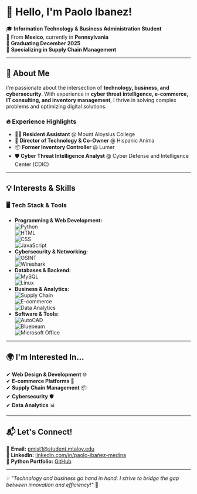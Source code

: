 # 👋 Hello, I'm Paolo Ibanez!

🎓 **Information Technology & Business Administration Student**  
📍 From **Mexico**, currently in **Pennsylvania**  
📅 **Graduating December 2025**  
🎯 **Specializing in Supply Chain Management**  

---

## 🚀 About Me  
I'm passionate about the intersection of **technology, business, and cybersecurity**. With experience in **cyber threat intelligence, e-commerce, IT consulting, and inventory management**, I thrive in solving complex problems and optimizing digital solutions.

### 🔥 Experience Highlights  
- 👨‍💻 **Resident Assistant** @ Mount Aloysius College  
- 🏢 **Director of Technology & Co-Owner** @ Hispanic Anima  
- 📦 **Former Inventory Controller** @ Lumer  
- 🛡️ **Cyber Threat Intelligence Analyst** @ Cyber Defense and Intelligence Center (CDIC)  

---

## 💡 Interests & Skills  

### 🖥️ **Tech Stack & Tools**  
- **Programming & Web Development:**  
  ![Python](https://img.shields.io/badge/-Python-3776AB?style=flat&logo=python&logoColor=white)  
  ![HTML](https://img.shields.io/badge/-HTML-E34F26?style=flat&logo=html5&logoColor=white)  
  ![CSS](https://img.shields.io/badge/-CSS-1572B6?style=flat&logo=css3&logoColor=white)  
  ![JavaScript](https://img.shields.io/badge/-JavaScript-F7DF1E?style=flat&logo=javascript&logoColor=black)  
- **Cybersecurity & Networking:**  
  ![OSINT](https://img.shields.io/badge/-OSINT-00599C?style=flat)  
  ![Wireshark](https://img.shields.io/badge/-Wireshark-1679A7?style=flat&logo=wireshark&logoColor=white)  
- **Databases & Backend:**  
  ![MySQL](https://img.shields.io/badge/-MySQL-4479A1?style=flat&logo=mysql&logoColor=white)  
  ![Linux](https://img.shields.io/badge/-Linux-FCC624?style=flat&logo=linux&logoColor=black)  
- **Business & Analytics:**  
  ![Supply Chain](https://img.shields.io/badge/-Supply_Chain-4CAF50?style=flat)  
  ![E-commerce](https://img.shields.io/badge/-E--commerce-ff9800?style=flat)  
  ![Data Analytics](https://img.shields.io/badge/-Data_Analytics-2196F3?style=flat)  
- **Software & Tools:**  
  ![AutoCAD](https://img.shields.io/badge/-AutoCAD-EE3124?style=flat)  
  ![Bluebeam](https://img.shields.io/badge/-Bluebeam-0033A0?style=flat)  
  ![Microsoft Office](https://img.shields.io/badge/-Microsoft_Office-D83B01?style=flat&logo=microsoft-office&logoColor=white)  

---

## 🌍 I'm Interested In...  
✔ **Web Design & Development** 🌐  
✔ **E-commerce Platforms** 🛒  
✔ **Supply Chain Management** 📦  
✔ **Cybersecurity** 🛡️  
✔ **Data Analytics** 📊  

---

## 📬 Let's Connect!  
📩 **Email:** pmist1@student.mtaloy.edu  
💼 **LinkedIn:** [linkedin.com/in/paolo-ibañez-medina](www.linkedin.com/in/paolo-ibáñez-medina)  
🐍 **Python Portfolio:** [GitHub](https://github.com/PaoloIbanez)  

---

💡 *"Technology and business go hand in hand. I strive to bridge the gap between innovation and efficiency!"* 🚀  

